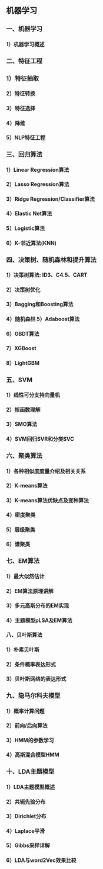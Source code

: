 ## 机器学习

### 一、机器学习

#### 1）机器学习概述	

### 二、特征工程

### 1）特征抽取 

#### 2）特征转换 

#### 3）特征选择	

#### 4）降维 

#### 5）NLP特征工程

### 三、回归算法

#### 1）Linear Regression算法 

#### 2）Lasso Regression算法 

#### 3）Ridge Regression/Classifier算法	

#### 4）Elastic Net算法 

#### 5）Logistic算法 

#### 6）K-邻近算法\(KNN\)

### 四、决策树、随机森林和提升算法

#### 1）决策树算法: ID3、C4.5、CART

#### 2）决策树优化

#### 3）Bagging和Boosting算法

#### 4）随机森林	5）Adaboost算法

#### 6）GBDT算法

#### 7）XGBoost

#### 8）LightGBM

### 五、SVM

#### 1）线性可分支持向量机

#### 2）核函数理解	

#### 3）SMO算法

#### 4）SVM回归SVR和分类SVC

### 六、聚类算法

#### 1）各种相似度度量介绍及相关关系

#### 2）K-means算法

#### 3）K-means算法优缺点及变种算法	

#### 4）密度聚类

#### 5）层级聚类

#### 6）谱聚类

### 七、EM算法

#### 1）最大似然估计

#### 2）EM算法原理讲解	

#### 3）多元高斯分布的EM实现

#### 4）主题模型pLSA及EM算法

#### 八、贝叶斯算法

#### 1）朴素贝叶斯

#### 2）条件概率表达形式	

#### 3）贝叶斯网络的表达形式

### 九、隐马尔科夫模型

#### 1）概率计算问题

#### 2）前向/后向算法	

#### 3）HMM的参数学习 

#### 4）高斯混合模型HMM

### 十、LDA主题模型

#### 1）LDA主题模型概述

#### 2）共轭先验分布

#### 3）Dirichlet分布

#### 4）Laplace平滑

#### 5）Gibbs采样详解

#### 6）LDA与word2Vec效果比较

#### 



